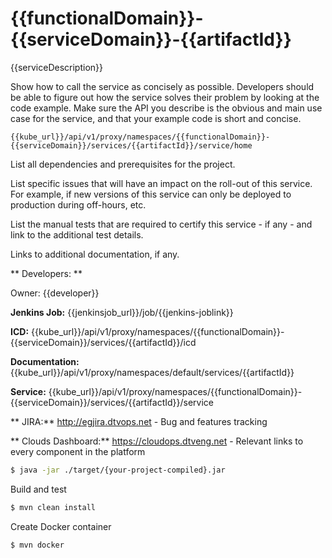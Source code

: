 # {{functionalDomain}}-{{serviceDomain}}-{{artifactId}}

{{serviceDescription}}

<!-- This section describes the service, providing an overview of the -->
<!-- purpose and function, as well as specific limitations or exclusions if -->
<!-- helpful (e.g. this service does not do 'x', see service 'xyz'). -->



Show how to call the service as concisely as possible. Developers
should be able to figure out how the service solves their problem by
looking at the code example. Make sure the API you describe is the
obvious and main use case for the service, and that your example code
is short and concise.

``` http
{{kube_url}}/api/v1/proxy/namespaces/{{functionalDomain}}-{{serviceDomain}}/services/{{artifactId}}/service/home
```



List all dependencies and prerequisites for the project.



List specific issues that will have an impact on the roll-out of this
service. For example, if new versions of this service can only be
deployed to production during off-hours, etc.



List the manual tests that are required to certify this service - if
any - and link to the additional test details.



Links to additional documentation, if any.



** Developers: **

Owner: {{developer}}

**Jenkins Job:** {{jenkinsjob_url}}/job/{{jenkins-joblink}}

**ICD:** {{kube_url}}/api/v1/proxy/namespaces/{{functionalDomain}}-{{serviceDomain}}/services/{{artifactId}}/icd

**Documentation:** {{kube_url}}/api/v1/proxy/namespaces/default/services/{{artifactId}}

**Service:** {{kube_url}}/api/v1/proxy/namespaces/{{functionalDomain}}-{{serviceDomain}}/services/{{artifactId}}/service

** JIRA:** http://egjira.dtvops.net - Bug and features tracking

** Clouds Dashboard:** https://cloudops.dtveng.net - Relevant links to every component in the platform

````bash
$ java -jar ./target/{your-project-compiled}.jar
````

Build and test
````bash
$ mvn clean install
````

Create Docker container
````bash
$ mvn docker
````